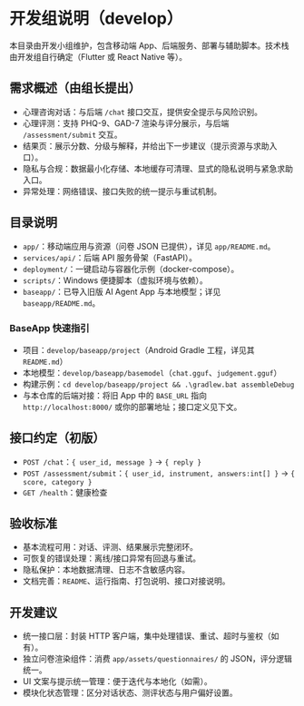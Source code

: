 # 开发组说明（develop）

本目录由开发小组维护，包含移动端 App、后端服务、部署与辅助脚本。技术栈由开发组自行确定（Flutter 或 React Native 等）。

## 需求概述（由组长提出）
- 心理咨询对话：与后端 `/chat` 接口交互，提供安全提示与风险识别。
- 心理评测：支持 PHQ-9、GAD-7 渲染与评分展示，与后端 `/assessment/submit` 交互。
- 结果页：展示分数、分级与解释，并给出下一步建议（提示资源与求助入口）。
- 隐私与合规：数据最小化存储、本地缓存可清理、显式的隐私说明与紧急求助入口。
- 异常处理：网络错误、接口失败的统一提示与重试机制。

## 目录说明
- `app/`：移动端应用与资源（问卷 JSON 已提供），详见 `app/README.md`。
- `services/api/`：后端 API 服务骨架（FastAPI）。
- `deployment/`：一键启动与容器化示例（docker-compose）。
- `scripts/`：Windows 便捷脚本（虚拟环境与依赖）。
- `baseapp/`：已导入旧版 AI Agent App 与本地模型；详见 `baseapp/README.md`。

### BaseApp 快速指引
- 项目：`develop/baseapp/project`（Android Gradle 工程，详见其 `README.md`）
- 本地模型：`develop/baseapp/basemodel`（`chat.gguf`、`judgement.gguf`）
- 构建示例：`cd develop/baseapp/project && .\gradlew.bat assembleDebug`
- 与本仓库的后端对接：将旧 App 中的 `BASE_URL` 指向 `http://localhost:8000/` 或你的部署地址；接口定义见下文。

## 接口约定（初版）
- `POST /chat`：`{ user_id, message }` → `{ reply }`
- `POST /assessment/submit`：`{ user_id, instrument, answers:int[] }` → `{ score, category }`
- `GET /health`：健康检查

## 验收标准
- 基本流程可用：对话、评测、结果展示完整闭环。
- 可恢复的错误处理：离线/接口异常有回退与重试。
- 隐私保护：本地数据清理、日志不含敏感内容。
- 文档完善：`README`、运行指南、打包说明、接口对接说明。

## 开发建议
- 统一接口层：封装 HTTP 客户端，集中处理错误、重试、超时与鉴权（如有）。
- 独立问卷渲染组件：消费 `app/assets/questionnaires/` 的 JSON，评分逻辑统一。
- UI 文案与提示统一管理：便于迭代与本地化（如需）。
- 模块化状态管理：区分对话状态、测评状态与用户偏好设置。